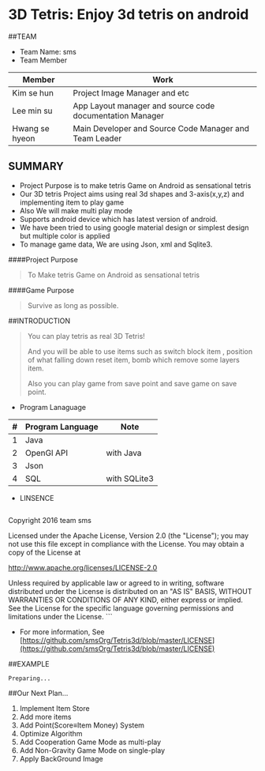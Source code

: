 3D Tetris: Enjoy 3d tetris on android
===============================================================
##TEAM
  * Team Name: sms
  * Team Member
  
  | Member          | Work                                                     |
  |-----------------|----------------------------------------------------------|
  | Kim se hun      | Project Image Manager and etc                            |
  | Lee min su      | App Layout manager and source code documentation Manager |
  | Hwang se hyeon  | Main Developer and Source Code Manager and Team Leader   |
  
  
## SUMMARY
* Project Purpose is to make tetris Game on Android as sensational tetris
* Our 3D tetris Project aims using real 3d shapes and 3-axis(x,y,z) and implementing item to play game
* Also We will make multi play mode
* Supports android device which has latest version of android.
* We have been tried to using google material design or simplest design but multiple color is applied
* To manage game data, We are using Json, xml and Sqlite3.

####Project Purpose
> To Make tetris Game on Android as sensational tetris 

####Game Purpose
> Survive as long as possible.

##INTRODUCTION
 > You can play tetris as real 3D Tetris! 
 >
 > And you will be able to use items such as switch block item , position of what falling down reset item, bomb which remove some layers item.
 >
 > Also you can play game from save point and save game on save point.

 * Program Lanaguage
 
  | #     | Program Language | Note                 |
  |-------|------------------|----------------------|
  | 1     | Java             |                      |
  | 2     | OpenGl API       | with Java            |
  | 3     | Json             |                      |
  | 4     | SQL              | with SQLite3         |
 
 * LINSENCE
    ```
Copyright 2016 team sms

Licensed under the Apache License, Version 2.0 (the "License");
you may not use this file except in compliance with the License.
You may obtain a copy of the License at

   http://www.apache.org/licenses/LICENSE-2.0

Unless required by applicable law or agreed to in writing, software
distributed under the License is distributed on an "AS IS" BASIS,
WITHOUT WARRANTIES OR CONDITIONS OF ANY KIND, either express or implied.
See the License for the specific language governing permissions and
limitations under the License.
    ```
* For more information, See [https://github.com/smsOrg/Tetris3d/blob/master/LICENSE](https://github.com/smsOrg/Tetris3d/blob/master/LICENSE)


##EXAMPLE

```
Preparing...
```


##Our Next Plan...
 1. Implement Item Store
 2. Add more items
 3. Add Point(Score≡Item Money) System
 4. Optimize Algorithm
 5. Add Cooperation Game Mode as multi-play
 6. Add Non-Gravity Game Mode on single-play
 7. Apply BackGround Image